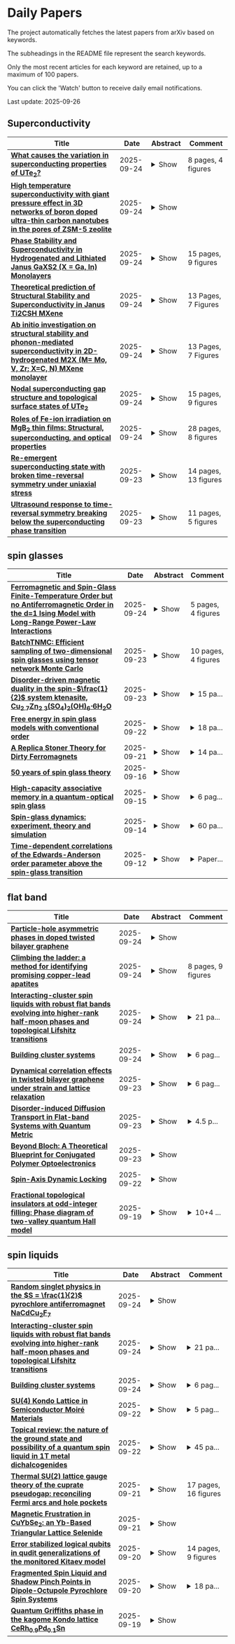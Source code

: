 # Daily Papers
The project automatically fetches the latest papers from arXiv based on keywords.

The subheadings in the README file represent the search keywords.

Only the most recent articles for each keyword are retained, up to a maximum of 100 papers.

You can click the 'Watch' button to receive daily email notifications.

Last update: 2025-09-26

## Superconductivity
| **Title** | **Date** | **Abstract** | **Comment** |
| --- | --- | --- | --- |
| **[What causes the variation in superconducting properties of UTe$_{2}$?](http://arxiv.org/abs/2509.20298v1)** | 2025-09-24 | <details><summary>Show</summary><p>Reaching a consensus on the superconducting order parameter of unconventional superconductors remains a central challenge in the field of magnetically-mediated superconductivity. Though UTe$_{2}$ is largely accepted as a rare example of an odd-parity superconductor, its precise order parameter remains highly debated, even at ambient conditions. A key underlying issue is the large sample-to-sample variation in superconducting properties at zero applied pressure and magnetic field. Here, we investigate the origin of the observed variation by means of single crystal x-ray diffraction (SC-XRD) and scanning transmission electron microscopy (STEM) measurements. Our results reveal highly ordered crystalline lattices, in agreement with the expected $Immm$ structure, and no signs of uranium vacancies. Tiny amounts of interstitial defects, however, are observed on the Te2 layers that host Te chains along the b axis. We argue that these defects give rise to slightly enhanced atomic displacement parameters observed in SC-XRD data and are enough to disrupt the unconventional superconducting state in UTe$_{2}$. Our findings highlight the need to focus future order parameter determination efforts on single crystals of UTe$_{2}$ with minimal amounts of structural disorder.</p></details> | 8 pages, 4 figures |
| **[High temperature superconductivity with giant pressure effect in 3D networks of boron doped ultra-thin carbon nanotubes in the pores of ZSM-5 zeolite](http://arxiv.org/abs/2509.19255v2)** | 2025-09-24 | <details><summary>Show</summary><p>We have fabricated three-dimensional (3D) networks of ultrathin carbon nanotubes (CNTs) within the ~5-Angstrom diameter pores of zeolite ZSM-5 crystals using the chemical vapour deposition (CVD) process. The 1D electronic characteristics of ultrathin CNTs are characterized by van Hove singularities in the density of states. Boron doping was strategically employed to tune the Fermi energy near a van Hove singularity, which is supported by extensive ab-initio calculations, while the 3D network structure ensures the formation of a phase-coherent bulk superconducting state under a 1D to 3D crossover. We report characteristic signatures of superconductivity using four complementary experimental methods: magnetization, specific heat, resistivity, and point-contact spectroscopy, all consistently support a critical temperature Tc at ambient conditions ranging from 220 to 250 K. In particular, point-contact spectroscopy revealed a multigap nature of superconductivity with a large ~30 meV leading gap, in rough agreement with the prediction of the Bardeen-Cooper-Schrieffer (BCS) theory of superconductivity. The differential conductance response displays a particle-hole symmetry and is tuneable between the tunnelling and Andreev limits via the transparency of the contact, as uniquely expected for a superconductor. Preliminary experiments also reveal a giant pressure effect which increases the Tc above the ambient temperature.</p></details> |  |
| **[Phase Stability and Superconductivity in Hydrogenated and Lithiated Janus GaXS2 (X = Ga, In) Monolayers](http://arxiv.org/abs/2509.19922v1)** | 2025-09-24 | <details><summary>Show</summary><p>Hydrogen and lithium functionalization of two-dimensional (2D) materials offers a promising route to enhance electronic properties and induce superconductivity. Here, we employ first-principles calculations to explore the phase stability and superconducting behavior of hydrogenated and lithiated Janus GaXS2 (X = Ga, In) monolayers. Among Ga2SH, Ga2SLi, GaInSH, and GaInSLi, only the 2H-GaInSLi structure is dynamically, thermally, and mechanically stable, as confirmed by phonon dispersion, ab initio molecular dynamics, and elastic constants. This monolayer adopts a hexagonal lattice, exhibits metallic behavior, and has a negative formation energy, suggesting experimental feasibility. Anisotropic Migdal-Eliashberg analysis reveals phonon-mediated superconductivity with a critical temperature Tc of 4.8 K. Notably, three distinct superconducting gaps emerge, linked to specific atomic orbitals and phonon modes. Electron doping of 0.2 e per cell increases Tc to nearly 6.2 K while maintaining the three-gap character. These results highlight the effectiveness of selective functionalization in engineering superconductivity and identify GaInSLi as a promising platform for next-generation multi-gap 2D superconducting devices.</p></details> | 15 pages, 9 figures |
| **[Theoretical prediction of Structural Stability and Superconductivity in Janus Ti2CSH MXene](http://arxiv.org/abs/2509.19907v1)** | 2025-09-24 | <details><summary>Show</summary><p>We present a comprehensive first-principles investigation of the structural stability, vibrational characteristics, and superconducting properties of the Janus Ti2CSH monolayer. Janus MXene (JMXene) materials, such as Ti2CSH, have attracted significant attention due to their intrinsic two-dimensional structure and the absence of out-of-plane symmetry, which give rise to novel physical phenomena. Phonon calculations confirm the dynamical stability of the monolayer, while electronic structure and electron-phonon coupling analyses reveal a strong phonon-mediated pairing mechanism. Anisotropic Migdal-Eliashberg theory predicts a single-gap superconducting state, with gap values between 4.29 and 4.71 meV at 10 K and a critical temperature Tc of 22.6 K. These findings establish Ti2CSH as a promising two-dimensional superconductor with potential applications in quantum and nanoscale technologies.</p></details> | 13 Pages, 7 Figures |
| **[Ab initio investigation on structural stability and phonon-mediated superconductivity in 2D-hydrogenated M2X (M= Mo, V, Zr; X=C, N) MXene monolayer](http://arxiv.org/abs/2509.19904v1)** | 2025-09-24 | <details><summary>Show</summary><p>We present a comprehensive first-principles study of hydrogenated M2X (M = Mo, V, Zr; X = C, N) MXene monolayers, focusing on their structural stability, electronic properties, and superconducting behavior. Structural optimizations combined with phonon spectra reveal that partial hydrogenation (1H and 2H) is dynamically stable across most compositions, while full hydrogenation (4H) generally induces lattice instabilities. A notable exception is Zr2CH4, which retains dynamical stability even under maximum hydrogen coverage. Electronic structure analysis shows that all hydrogenated MXenes remain metallic, with the Fermi level dominated by transition-metal d orbitals. In Zr2CH4, a Dirac-like band crossing at the Fermi level is observed, which is gapped by spin-orbit coupling (SOC), yielding a finite gap of 0.095 eV. Electron-phonon coupling (EPC) calculations demonstrate that Mo-based MXenes exhibit strong EPC, with coupling constants lambda = 0.95 (Mo2CH), 1.23 (Mo2NH), and 1.55 (Mo2NH2), corresponding to superconducting critical temperatures Tc about 15 to 22 K within the Allen-Dynes framework (mu* = 0.10). By contrast, V- and Zr-based MXenes display weak EPC and negligible Tc, with Zr2CH4 being a special case hosting Dirac-like states rather than superconductivity. Our findings highlight hydrogen functionalization as an effective strategy to stabilize MXene monolayers and to tune their low-energy physics, revealing Mo-based nitride MXenes as promising phonon-mediated superconductors, while Zr2CH4 emerges as a candidate for Dirac physics.</p></details> | 13 Pages, 7 Figures |
| **[Nodal superconducting gap structure and topological surface states of UTe$_2$](http://arxiv.org/abs/2503.11603v2)** | 2025-09-24 | <details><summary>Show</summary><p>The heavy-fermion compound UTe$_2$ is a candidate for hosting intrinsic spin-triplet superconductivity. At present, however, the type of triplet Cooper pairing realized in UTe$_2$ remains unknown, which calls for further experimental and theoretical investigations. In this paper, we develop a microscopic minimal model for the superconducting phases of UTe$_2$ based on recent findings in the description of its low-energy normal state electronic properties. We apply the resulting theoretical model to extract the nodal gap properties of the allowed superconducting ground states, and determine their associated topological surface states on the experimentally relevant (0-11) cleave plane. We find that the Fermi surface of UTe$_2$ enforces additional point nodes in excess to the point nodes imposed by symmetry, which may reconcile several experiments seemingly in conflict with B$_{2u}$ or B$_{3u}$ pairing symmetries. Furthermore, we map out the in-gap Majorana surface-bound modes existing on the (0-11) surface, and discuss their potential for additional insight into the pairing structure of UTe$_2$.</p></details> | 15 pages, 9 figures |
| **[Roles of Fe-ion irradiation on MgB$_2$ thin films: Structural, superconducting, and optical properties](http://arxiv.org/abs/2509.19697v1)** | 2025-09-24 | <details><summary>Show</summary><p>The effects of Fe-ion irradiation on the crystal structure and superconducting properties of MgB$_2$ thin films were investigated. Pristine samples were prepared using hybrid physical-chemical vapor deposition (HPCVD), and ion irradiation was performed at three different doses of 5 x 10$^{13}$, 1 x 10$^{14}$, and 2 x 10$^{14}$ ions/cm$^2$. The measured temperature-dependent resistivity showed that as the irradiation dose increased from pristine to most irradiated, the superconducting critical temperature, $T_c$, significantly decreased from 38.33 to 3.02 K. The crystal structures of the films were investigated by X-ray diffraction (XRD) and X-ray absorption spectroscopy (XAS) measurements. The results showed that the higher the dose, the greater the change in crystal structure, such as the lattice constant and bond length. This suggests that the destruction of the crystal structure at higher doses leads to the degradation of superconductivity in the irradiated MgB$_2$ thin films. Raman spectroscopy showed that the electron-phonon coupling constant decreased with increasing irradiation dose, which was directly related to the reduction of $T_c$ in the samples. The optical conductivity indicates that the charge-carrier density of the $\sigma$-band plays an important role in the superconductivity of ion-irradiated MgB$_2$.</p></details> | 28 pages, 8 figures |
| **[Re-emergent superconducting state with broken time-reversal symmetry under uniaxial stress](http://arxiv.org/abs/2509.19137v1)** | 2025-09-23 | <details><summary>Show</summary><p>We study conditions of the appearance of \$U(1) \times \mathbb{Z}_2\$ superconducting states that spontaneously break time-reversal symmetry (BTRS) on a square lattice as a function of applied stress. We focus on the spin-singlet s+id state. Calculations show that if critical temperatures coincide at zero stress they exhibit linear kink and no kink otherwise. We find that in general, the microscopic calculations show a complex phase diagram, for example, non-monotonic behavior of BTRS transition. Another beyond-Ginzburg-Landau theory result is that \$U(1)\$ critical temperature can decrease under compressional strain for small Poisson ratio materials. In the second part of the paper we consider effects of boundaries and finiteness of the sample on the strain-induced splitting of \$T_c^{U(1)}\$ and \$T_c^{\mathbb{Z}_2}\$ transitions. A finite sample has BTRS boundary states with persistent superconducting currents over a wide range of band filling. Overall, the BTRS dome occupies a larger band filling--temperature phase space region for a mesoscopic sample with [110] surface compared to an infinite system. Hence, the presence of boundaries helps to stabilize the BTRS phase.</p></details> | 14 pages, 13 figures |
| **[Ultrasound response to time-reversal symmetry breaking below the superconducting phase transition](http://arxiv.org/abs/2509.18922v1)** | 2025-09-23 | <details><summary>Show</summary><p>Ultrasound attenuation is a powerful probe of symmetry-breaking phenomena in superconductors. In this work, we develop a framework to model the ultrasound response of multi-component superconductors undergoing a time-reversal symmetry breaking transition below the superconducting phase transition. By coupling the elastic strain of the crystal lattice to the superconducting order parameters through group-theoretical analysis of tetragonal crystals, we classify how different symmetry channels contribute to the ultrasound signal. Using a two-component Ginzburg--Landau theory, we analyze the temperature dependence of sound velocity across both superconducting and time-reversal symmetry breaking transitions for several cases, including $(A_{1g}, A_{1g})$, $(A_{2g}, B_{1g})$, and $E_g$ representations. Our results demonstrate that ultrasound measurements are highly sensitive to the presence of bilinear Josephson couplings and can distinguish between different realizations of the superconducting state. We further show how external strain can significantly alter the ultrasound response in systems breaking time reversal symmetry.</p></details> | 11 pages, 5 figures |

## spin glasses
| **Title** | **Date** | **Abstract** | **Comment** |
| --- | --- | --- | --- |
| **[Ferromagnetic and Spin-Glass Finite-Temperature Order but no Antiferromagnetic Order in the d=1 Ising Model with Long-Range Power-Law Interactions](http://arxiv.org/abs/2508.11168v2)** | 2025-09-24 | <details><summary>Show</summary><p>The d=1 Ising ferromagnet and spin glass with long-range power-law interactions J r^-a is studied for all interaction range exponents a by a renormalization-group transformation that simultaneously projects local ferromagnetism and antiferromagnetism. In the ferromagnetic case, J>0, a finite-temperature ferromagnetic phase occurs for interaction range 0.74<a<2. The second-order phase transition temperature monotonically decreases between these two limits. At a=2, the phase transition becomes first order, as predicted by rigorous results. For a>2, the phase transition temperature discontinuously drops to zero and for a>2 there is no ordered phase above zero temperature, also as predicted by rigorous results. At the other end, on approaching a=0.74 from above, namely increasing the range of the interaction, the phase transition temperature diverges to infinity, meaning that, at all non-infinite temperatures, the system is ferromagnetically ordered. Thus, the equivalent-neighbor interactions regime is entered before (a > 0) the neighbors become equivalent, namely before the interactions become equal for all separations. The critical exponents alpha,beta, gamma,delta,eta,nu are calculated, from a large recursion matrix, varying as function of a. For antiferromagnetic J<0, all triplets of spins at all ranges have competing interactions and this highly frustrated system does not have an ordered phase. In the spin-glass system, where all couplings for all separations are randomly ferromagnetic or antiferromagnetic (with probability p), a finite-temperatures spin-glass phase is obtained in the absence of antiferromagnetic phase. In the spin-glass phase, the signature chaotic behavior under scale change occurs in a richer version than previously: In the long-range interaction of this system, the interactions at every separation become chaotic, yielding a piecewise chaotic interaction function.</p></details> | 5 pages, 4 figures |
| **[BatchTNMC: Efficient sampling of two-dimensional spin glasses using tensor network Monte Carlo](http://arxiv.org/abs/2509.19006v1)** | 2025-09-23 | <details><summary>Show</summary><p>Efficient sampling of two-dimensional statistical physics systems remains a central challenge in computational statistical physics. Traditional Markov chain Monte Carlo (MCMC) methods, including cluster algorithms, provide only partial solutions, as their efficiency collapses for large systems in the presence of frustration and quenched disorder. The recently proposed Tensor Network Monte Carlo (TNMC) method offers a promising alternative, yet its original implementation suffers from inefficiencies due to the lack of scalable parallel sampling. In this work, we introduce BatchTNMC, a GPU-optimized and parallelized implementation of TNMC tailored for large-scale simulations of two-dimensional spin glasses. By leveraging batch processing and parallel sampling across multiple disorder realizations, our implementation achieves speedups of up to five orders of magnitude compared with the original serial scheme. Benchmarking on two-dimensional spin glasses demonstrates dramatic gains in efficiency: for instance, on a single GPU, BatchTNMC concurrently produces 1000 uncorrelated and unbiased samples across 1000 disorder realizations on $1024\times 1024$ lattices in just 3.3 hours, with an acceptance probability of 37%. These results establish BatchTNMC as a scalable and powerful computational framework for the study of two-dimensional disordered spin glass systems.</p></details> | 10 pages, 4 figures |
| **[Disorder-driven magnetic duality in the spin-$\frac{1}{2}$ system ktenasite, Cu$_\text{2.7}$Zn$_\text{2.3}$(SO$_\text{4}$)$_\text{2}$(OH)$_\text{6}\cdot$6H$_\text{2}$O](http://arxiv.org/abs/2509.18939v1)** | 2025-09-23 | <details><summary>Show</summary><p>Disorder in frustrated quantum systems can critically influence their magnetic ground states and drive exotic correlated behavior. In the $S = \frac{1}{2}$ system ktenasite, Cu$_\text{2.7}$Zn$_\text{2.3}$(SO$_\text{4}$)$_\text{2}$(OH)$_\text{6}\cdot$6H$_\text{2}$O, we show that structural disorder drives an unexpected dimensional crossover and stabilizes a rare coexistence of distinct magnetic states. Neutron diffraction reveals significant Cu/Zn mixing at the Cu2 site, which tunes the Cu$^{2+}$ sublattice from a two-dimensional scalene-distorted triangular lattice into a one-dimensional spin-chain network. Magnetic susceptibility, neutron diffraction, ac susceptibility, and specific heat measurements collectively indicate magnetic duality: a coexistence of incommensurate long-range magnetic order below $T_\text{N} = 4\,$K and a cluster spin-glass state with $T_\text{f} = 3.28\,$K at $\nu = 10\,$Hz. Our findings highlight ktenasite as a rare platform where structural disorder tunes the effective dimensionality and stabilizes coexisting ordered and glassy magnetic phases, offering a unique opportunity to explore the interplay of frustration, disorder, and dimensional crossover in quantum magnets.</p></details> | <details><summary>15 pa...</summary><p>15 pages, 13 figures. CIFs available as ancillary files</p></details> |
| **[Free energy in spin glass models with conventional order](http://arxiv.org/abs/2401.10223v2)** | 2025-09-22 | <details><summary>Show</summary><p>Recently, [DOI:10.1007/s10955-023-03135-1] considered spin glass models with additional conventional order parameters characterizing single-replica properties. These parameters are distinct from the standard order parameter, the overlap, used to measure correlations between replicas. A ``min-max'' formula for the free energy was prescribed in [DOI:10.1007/s10955-023-03135-1]. We rigorously verify this prescription in the setting of vector spin glass models featuring additional deterministic spin interactions. Notably, our results can be viewed as a generalization of the Parisi formula for vector spin glass models in [DOI:10.1214/17-AOP1194], where the order parameter for self-overlap is already present.</p></details> | <details><summary>18 pa...</summary><p>18 pages; journal version</p></details> |
| **[A Replica Stoner Theory for Dirty Ferromagnets](http://arxiv.org/abs/2508.20724v3)** | 2025-09-21 | <details><summary>Show</summary><p>This paper investigates the effect of disorder on a ferromagnetic metal with repulsive interactions. We assume that, in the clean limit, the ferromagnetic state can be described by Stoner mean-field theory and study how disorder affects the the system by using a combined replica + Stoner mean-field approach. At zero temperature, we find that a replica-symmetric ferromagnetic mean-field solution exists in the presence of disorder with a modified Stoner criteria where the ferromagnetism is enhanced by disorder. At finite temperature, a Landau theory is employed to construct the phase diagram, revealing that beyond a critical disorder strength, a spin-glass phase may exist between the high-temperature paramagnetic phase and the low-temperature ferromagnetic phase. For weak (repulsive) interaction where the system is non-ferromagnetic in the clean limit, the possibility of a disordered-induced ferromagnetic ground state is observed both at zero temperature and finite temperature. The potential applicability of this framework to realistic materials is briefly discussed.</p></details> | <details><summary>14 pa...</summary><p>14 pages, 3 figures, submitted to Physical Review B</p></details> |
| **[50 years of spin glass theory](http://arxiv.org/abs/2505.24432v3)** | 2025-09-16 | <details><summary>Show</summary><p>In 1975, two papers were published that together sparked major new directions, conceptual, mathematical and practically applicable, in several previously disparate fields of science. In this short review, we expose key aspects of their thinking, implementations and implications, along with a selection of further crucial and consequential developments. These papers were `Theory of spin glasses' by S.F.Edwards and P.W.Anderson (EA)[1] and `Solvable Model of a Spin-Glass', by D.Sherrington and S.Kirkpatrick (SK)[2], both concerned with trying to understand recent experiments that suggested a new phase of matter.</p></details> |  |
| **[High-capacity associative memory in a quantum-optical spin glass](http://arxiv.org/abs/2509.12202v1)** | 2025-09-15 | <details><summary>Show</summary><p>The Hopfield model describes a neural network that stores memories using all-to-all-coupled spins. Memory patterns are recalled under equilibrium dynamics. Storing too many patterns breaks the associative recall process because frustration causes an exponential number of spurious patterns to arise as the network becomes a spin glass. Despite this, memory recall in a spin glass can be restored, and even enhanced, under quantum-optical nonequilibrium dynamics because spurious patterns can now serve as reliable memories. We experimentally observe associative memory with high storage capacity in a driven-dissipative spin glass made of atoms and photons. The capacity surpasses the Hopfield limit by up to seven-fold in a sixteen-spin network. Atomic motion boosts capacity by dynamically modifying connectivity akin to short-term synaptic plasticity in neural networks, realizing a precursor to learning in a quantum-optical system.</p></details> | <details><summary>6 pag...</summary><p>6 pages plus references, 4 figures; supplemental materials, 17 pages, 10 figures</p></details> |
| **[Spin-glass dynamics: experiment, theory and simulation](http://arxiv.org/abs/2412.08381v2)** | 2025-09-14 | <details><summary>Show</summary><p>The study of spin-glass dynamics, long considered the paradigmatic complex system, has reached important milestones. The availability of single crystals has allowed the experimental measurement of spin-glass coherence lengths of almost macroscopic dimensions, while the advent of special-purpose computers enables dynamical simulations that approach experimental scales. This review provides an account of the quantitative convergence of these two avenues of research, with precise experimental measurements of the expected scaling laws and numerical reproduction of classic experimental results, such as memory and rejuvenation. The article opens with a brief review of the defining spin-glass properties, randomness and frustration, and their experimental consequences. These apparently simple characteristics are shown to generate rich and complex physics. Models are introduced that enable quantitative dynamical descriptions. After a summary of the main numerical results in equilibrium, paying particular attention to temperature chaos, this review examines off-equilibrium dynamics in the absence of a magnetic field and shows how it can be related to equilibrium structures through the fluctuation-dissipation relations. The nonlinear response at a given temperature is then developed, including experiments and scaling in the vicinity of the transition temperature $T_\mathrm{g}$. The consequences of temperature change $\unicode{x2013}$including temperature chaos, rejuvenation, and memory$\unicode{x2013}$ are reviewed. The interpretation of these phenomena requires identifying several length scales relevant to dynamics, which, in turn, generate new insights. Finally, issues for future investigations are introduced, including what is to be nailed down theoretically, why the Ising Edwards-Anderson model is so successful at modeling spin-glass dynamics, and experiments yet to be undertaken.</p></details> | <details><summary>60 pa...</summary><p>60 pages, 56 figures. Version accepted for publication in Reviews of Modern Physics</p></details> |
| **[Time-dependent correlations of the Edwards-Anderson order parameter above the spin-glass transition](http://arxiv.org/abs/2509.08955v2)** | 2025-09-12 | <details><summary>Show</summary><p>In 1975 Edwards and Anderson introduced a new paradigm that interacting quenched systems, such as a spin-glass, have a phase transition in which long time memory of spatial patterns is realized without spatial correlations. We show here that the information about the time-dependent correlations above the spin-glass transition are embedded in the four spin correlations of the intensity of speckle pattern. This encodes the spin-orientation memory and can be measured by the technique of resonant magnetic x-ray photon correlation spectroscopy (RM- XPCS). We have implemented this method to observe and accurately characterize the critical slowing down of the spin orientation fluctuations in the classic metallic spin glass alloy $Cu_{1-x}{Mn}_x$ over time scales of ${2}$ sec. to $2 \times 10^{\mathbf{4}}$ secs. Remarkably the divergence of the correlation time as a function of temperature is consistent with the Vogel-Vulcher law, universally used to characterize the viscous relaxation time in structural glasses. Our method also opens the way for studying phase transitions in systems such as spin ices, quantum spin liquids, the structural glass transition, as well as possibly provide new perspectives on the multifarious problems in which spin-glass concepts have found applications.</p></details> | <details><summary>Paper...</summary><p>Paper with supplementary sections</p></details> |

## flat band
| **Title** | **Date** | **Abstract** | **Comment** |
| --- | --- | --- | --- |
| **[Particle-hole asymmetric phases in doped twisted bilayer graphene](http://arxiv.org/abs/2403.03123v2)** | 2025-09-24 | <details><summary>Show</summary><p>Despite much theoretical work, developing a comprehensive ab initio model for twisted bilayer graphene (TBG) has proven challenging due to the inherent trade-off between accurately describing the band structure and incorporating the interactions within the Hamiltonian, particularly given the topological obstruction -- so-called fragile topology -- to the description of the model in terms of localized symmetric Wannier functions within the flat band manifold. Here, we circumvent this obstruction by using an extended 8-orbital model, for which localized Wannier orbitals have been formulated by Carr et al. [1]. We constructed an extended multi-orbital Hubbard model, and performed Hartree-Fock (HF) calculations to explore its phase diagram across commensurate fillings from -3 to 3. We found several nearly-degenerate insulating states at charge neutrality, all of which exhibit orbital orders. Crucially, TBG near magic angle is known to be particle-hole asymmetric, which is naturally captured by the single-particle band structure of our model and is reflected in the distinction between the symmetry broken states obtained at electron and hole dopings away from the charge neutral point. At filling -1 and +2, quantum anomalous hall states are obtained, while for the rest of the integer fillings away from charge neutrality, we found the system to realize metallic states with various orbital, valley and spin orderings. We also observed that most of the Hartree--Fock ground states exhibit a generalized valley Hund's-like rule, resulting in valley polarization. Importantly, we show that the incorporation of the intra-valley and inter-valley exchange interactions is crucial to properly stabilize the ordered symmetry-broken states. In agreement with experiments, we find significant particle-hole asymmetry, which underscores the importance of using particle-hole asymmetric models.</p></details> |  |
| **[Climbing the ladder: a method for identifying promising copper-lead apatites](http://arxiv.org/abs/2509.20260v1)** | 2025-09-24 | <details><summary>Show</summary><p>We develop a DFT screening procedure for copper-substituted lead apatites of the composition Pb$_9$Cu(XO$_4$)$_6$Y that enforces three design rules: thermodynamic stability, Cu site preference, and symmetry robustness of the near-Fermi electronic structure. A convex-hull analysis over P/V/As as X, O/F/Cl/Br as Y, identifies vanadates as the only members on or beneath the hull. Across the family, Cu substitution at Pb$^{\text{I}}$ ($4f$) preserves flat bands at E$_F$, whereas Pb$^{\text{I}}$ ($6h$) either gaps or severely distorts them. Small symmetry-lowering relaxations ($P3 \rightarrow P1$) are also capable of opening the band gap, motivating symmetry robustness as a filter. Applying these criteria singles out Pb$_9$Cu(VO$_4$)$_6$Br$_2$ (and, possibly, Cl$_2$) as leading candidates. This work motivates experimental study of the selected compounds, as well as a dedicated study of strong correlations.</p></details> | 8 pages, 9 figures |
| **[Interacting-cluster spin liquids with robust flat bands evolving into higher-rank half-moon phases and topological Lifshitz transitions](http://arxiv.org/abs/2509.18845v2)** | 2025-09-24 | <details><summary>Show</summary><p>Classical spin liquids are disordered magnetic phases, governed by local constraints that often give rise to flat-band ground states. When constraints take the form of a zero-divergence field within a cluster of spins, the spin liquid is often described by an emergent Coulomb gauge theory. Here we introduce an interaction $\eta$ between these clusters of spins which compete with the zero-divergence field. Using a framework embracing both the connectivity matrices of graph theory and the topology of band structures, we develop a generic theory of interacting-cluster Hamiltonians. We show how flat bands remain at zero energy up to finite interaction $\eta$, until a dispersive band becomes negative, stabilizing a spiral spin liquid with a hypersurface of ground-state manifold in reciprocal space. This hypersurface serves as a mold for the apparition of the half-moon patterns in the equal-time structure factor. Our generic approach enables to extend the notion of half moons to the perturbation of higher-rank Coulomb fields and pinch-line spin liquids. In particular, multi-fold half moons appear when unconventional gauge charges, such as potential fractons, are stabilized in the ground state. Finally, half-moon phases can be tuned across the equivalent of a Lifshitz transition, when the hypersurface manifold changes topology.</p></details> | <details><summary>21 pa...</summary><p>21 pages, 8 figures, 1 table</p></details> |
| **[Building cluster systems](http://arxiv.org/abs/2509.19868v1)** | 2025-09-24 | <details><summary>Show</summary><p>Classical spin liquids are frustrated magnetic phases characterized by local constraints, flat bands in reciprocal space, and emergent gauge structures with distinctive signatures such as pinch points. These arise generally in \emph{cluster systems}, where spin interactions can be expressed as constraints on clusters of spins. In this work we present the different generic rules allowing to build such cluster systems together with a few tools allowing to quickly characterize it. We show that based on these rules, it is possible to conceive a tunable recipe for generating such models by decorating a parent lattice on its bonds and/or vertices with symmetry-compatible clusters. This approach highlights a key design trade-off: using fewer cluster types increases the number of flat bands and enhances spin-liquid behavior, but produces denser connectivity that is harder to realize experimentally. The framework is highly tunable, extends naturally to two and three dimensions, and provides a versatile toolbox for engineering new classical spin-liquid candidates with targeted features such as higher-rank pinch points or pinch lines.</p></details> | <details><summary>6 pag...</summary><p>6 pages, 5 figures, 4 tables</p></details> |
| **[Dynamical correlation effects in twisted bilayer graphene under strain and lattice relaxation](http://arxiv.org/abs/2509.19436v1)** | 2025-09-23 | <details><summary>Show</summary><p>We study the impact of lattice effects due to heterostrain and relaxation on the correlated electron physics of magic-angle twisted bilayer graphene, by applying dynamical mean-field theory to the topological heavy fermion model. Heterostrain is responsible for splitting the 8-fold degenerate flat bands into two 4-fold degenerate subsets, while relaxation breaks the particle-hole symmetry of the unperturbed THF model. The interplay of dynamical correlation effects and lattice symmetry breaking enables us to satisfactorily reproduce a wide set of experimentally observed features: splitting the flat band degeneracy has observable consequences in the form of a filling-independent maximum in the spectral density away from zero bias, which faithfully reproduces scanning tunneling microscopy and quantum twisting microscopy results alike. We also observe an overall reduction in the size and degeneracy of local moments upon lowering the temperature, in agreement with entropy measurements. The absence of particle-hole symmetry has as a consequence the stronger suppression of local moments on the hole-doped side relatively to the electron-doped side, and ultimately causes the differences in existence and stability of the correlated phases for negative and positive doping. Our results show that even fine-level structures in the experimental data can now be faithfully reproduced and understood.</p></details> | <details><summary>6 pag...</summary><p>6 pages, 4 figures plus supplementary material</p></details> |
| **[Disorder-induced Diffusion Transport in Flat-band Systems with Quantum Metric](http://arxiv.org/abs/2503.09709v2)** | 2025-09-23 | <details><summary>Show</summary><p>Our previous understanding of transport in disordered system depends on the assumption that there is a well-defined Fermi velocity. The Fermi velocity determines important length scales in the system such as the diffusion length and localization length. However, nearly flat band materials with vanishing Fermi velocity, it is uncertain how to understand the disorder effects and what quantities determine the characteristic length scales in the system. In the clean limit, it is expected that the bulk transport is absent. In this work, we demonstrate, with a 1D Lieb lattice, that disorder can induce diffusion transport in a flat-band system with finite quantum metric. As disorder increases, the bulk transmission channels are activated, and the conductance reaches a maximum before decays inversely with disorder strength. Importantly, via the calculation of the wave-packet dynamics numerically, we show that the quantum metric determines the diffusion length of the system. Analytically, we show that the interplay between the disorder and quantum geometry gives rise to an effective Fermi velocity, as captured by the self-consistent Born approximation. The diffusion coefficient is identified from the Bethe-Salpeter equation under the ladder approximation. Our results reveal a disorder-driven delocalization mechanism in flat-band systems with finite quantum metric which cannot be understood by well-established theories of quantum diffusion. Our theory is important for understanding the disorder effects and transport properties of flat band materials such as twisted bilayer graphene which are current under intense investigation.</p></details> | <details><summary>4.5 p...</summary><p>4.5 pages, and comments are welcome</p></details> |
| **[Beyond Bloch: A Theoretical Blueprint for Conjugated Polymer Optoelectronics](http://arxiv.org/abs/2509.18663v1)** | 2025-09-23 | <details><summary>Show</summary><p>Conjugated polymers are experiencing a surge of renewed interest due to their promising applications in various organic electronic devices. These include organic light-emitting diodes (OLEDs), field-effect transistors (FETs), and organic photovoltaic (OPV) devices, among many others. Their appeal stems from distinct advantages they hold over traditional inorganic semiconductors. Unlike inorganic semiconductors, where electrons are often considered to be in delocalized, free, or quasi-free states (as described by Bloch's theory), electrons in conjugated polymers behave differently. They are strongly coupled within highly localized $\sigma$ or $\pi$-orbitals and interact significantly with the ionic cores. This means they are far from the idealized delocalized states presumed by Bloch's theory approaches. Consequently, after nearly a century of applying Bloch's theory to the electronic transport properties of inorganic materials, there is a clear need for a new theoretical framework to explain efficient charge transport in these organic solids. Our presented model addresses this need by incorporating crucial electron-electron interactions. Specifically, it accounts for both intra-site interactions and interactions between the $\pi$-states located at alternating sites along the polymer chain. This framework provides a many-body charge conduction mechanism and explains the semiconducting properties of the undoped material. A significant outcome of our model is the prediction of two novel flat bands of excited bonding states. Intriguingly, these states obey Bose--Einstein statistics and facilitate charge transport. Furthermore, our model accurately reproduces experimental data, providing an excellent fit for measured UV-Vis absorption and electroluminescent spectra.</p></details> |  |
| **[Spin-Axis Dynamic Locking](http://arxiv.org/abs/2509.18476v1)** | 2025-09-22 | <details><summary>Show</summary><p>The all-electric realization of high spin polarization and efficient charge-to-spin remains a fundamental challenge in spintronics. We report a spin-axis dynamic locking (SADL) effect in altermagnets that enables fully spin-polarized axial currents: an inplane electric field along one axis drives a pure spin-up current, whereas along the orthogonal axis, it generates a pure spin-down current. Notably, a diagonal field produces a pure transverse spin current with 100% charge-to-spin conversion efficiency. This originates from extremely anisotropic sublattice hopping in a 2D altermagnetic lattice, forming a "tent state" with flat bands and orthogonal Fermi contours. Our firstprinciples calculations demonstrate SADL in a broad class of altermagnetic semiconductors (e.g., 2D Cr2WSe4 monolayer and synthesized 3D (BaF)2Mn2Se2O crystal). These materials provide ideal platforms for gate-tunable, all-electrical spintronics, enabling reconfigurable devices whose spin state is controlled solely by the orientation of an applied electric field.</p></details> |  |
| **[Fractional topological insulators at odd-integer filling: Phase diagram of two-valley quantum Hall model](http://arxiv.org/abs/2509.16335v1)** | 2025-09-19 | <details><summary>Show</summary><p>The fractional quantum Hall effect has recently been shown to exist in heterostructures of van der Waals materials without an externally applied magnetic field, e.g. in twisted bilayers of MoTe$_2$. These fractional Chern insulators break time-reversal symmetry spontaneously through polarization of the electron spins in a quantum spin Hall insulator band structure with flat bands. This prompts the question, which states could be realized if the spins remain unpolarized or polarize partially. Specifically, the possibility of time-reversal symmetric topological order arises. Here, we study this problem for odd integer filling of the bands, specifically focusing on vanishing and half valley polarization. Short of reliable microscopic models for small twist angles around $2.1^\circ$, we study the idealized situation of two Landau levels with opposite chirality, the two-valley quantum Hall model. Using exact diagonalization, we identify different phases arising in this model by tuning the interaction. In the physically relevant regime, the system initially exhibits phase-separated or valley-polarized states, which eventually transition into paired states by reducing onsite Coulomb repulsion.</p></details> | <details><summary>10+4 ...</summary><p>10+4 pages, 8+7 figures</p></details> |

## spin liquids
| **Title** | **Date** | **Abstract** | **Comment** |
| --- | --- | --- | --- |
| **[Random singlet physics in the $S = \frac{1}{2}$ pyrochlore antiferromagnet NaCdCu$_2$F$_7$](http://arxiv.org/abs/2509.20199v1)** | 2025-09-24 | <details><summary>Show</summary><p>We report a random singlet ground state in the $S = \frac{1}{2}$ Heisenberg pyrochlore antiferromagnet NaCdCu$_2$F$_7$. Cationic Na$^+$/Cd$^{2+}$ disorder generates a broad distribution of Cu$^{2+}$-F$^{-}$-Cu$^{2+}$ exchange couplings. Despite strong antiferromagnetic interactions, no magnetic order or freezing occurs, with $\mu$SR measurements confirming dynamics down to 58 mK. $T$-linear specific heat, a Curie-like susceptibility tail, and universal power-law scaling with data collapse in $\chi(T)$, $M(H)$, $C_{\rm mag}/T$, $^{23}$Na $(1/T_1T)$ and $\lambda_{\rm LF}$ demonstrate a disorder-driven network of singlets and orphan spins, distinct from a clean quantum spin liquid.</p></details> |  |
| **[Interacting-cluster spin liquids with robust flat bands evolving into higher-rank half-moon phases and topological Lifshitz transitions](http://arxiv.org/abs/2509.18845v2)** | 2025-09-24 | <details><summary>Show</summary><p>Classical spin liquids are disordered magnetic phases, governed by local constraints that often give rise to flat-band ground states. When constraints take the form of a zero-divergence field within a cluster of spins, the spin liquid is often described by an emergent Coulomb gauge theory. Here we introduce an interaction $\eta$ between these clusters of spins which compete with the zero-divergence field. Using a framework embracing both the connectivity matrices of graph theory and the topology of band structures, we develop a generic theory of interacting-cluster Hamiltonians. We show how flat bands remain at zero energy up to finite interaction $\eta$, until a dispersive band becomes negative, stabilizing a spiral spin liquid with a hypersurface of ground-state manifold in reciprocal space. This hypersurface serves as a mold for the apparition of the half-moon patterns in the equal-time structure factor. Our generic approach enables to extend the notion of half moons to the perturbation of higher-rank Coulomb fields and pinch-line spin liquids. In particular, multi-fold half moons appear when unconventional gauge charges, such as potential fractons, are stabilized in the ground state. Finally, half-moon phases can be tuned across the equivalent of a Lifshitz transition, when the hypersurface manifold changes topology.</p></details> | <details><summary>21 pa...</summary><p>21 pages, 8 figures, 1 table</p></details> |
| **[Building cluster systems](http://arxiv.org/abs/2509.19868v1)** | 2025-09-24 | <details><summary>Show</summary><p>Classical spin liquids are frustrated magnetic phases characterized by local constraints, flat bands in reciprocal space, and emergent gauge structures with distinctive signatures such as pinch points. These arise generally in \emph{cluster systems}, where spin interactions can be expressed as constraints on clusters of spins. In this work we present the different generic rules allowing to build such cluster systems together with a few tools allowing to quickly characterize it. We show that based on these rules, it is possible to conceive a tunable recipe for generating such models by decorating a parent lattice on its bonds and/or vertices with symmetry-compatible clusters. This approach highlights a key design trade-off: using fewer cluster types increases the number of flat bands and enhances spin-liquid behavior, but produces denser connectivity that is harder to realize experimentally. The framework is highly tunable, extends naturally to two and three dimensions, and provides a versatile toolbox for engineering new classical spin-liquid candidates with targeted features such as higher-rank pinch points or pinch lines.</p></details> | <details><summary>6 pag...</summary><p>6 pages, 5 figures, 4 tables</p></details> |
| **[SU(4) Kondo Lattice in Semiconductor Moiré Materials](http://arxiv.org/abs/2509.18247v1)** | 2025-09-22 | <details><summary>Show</summary><p>Motivated by recent advances in transition metal dichalcogenide (TMD) moir\'e materials, we propose TMD moir\'e multilayers as a platform for realizing an approximately SU(4)-symmetric triangular Kondo lattice, generalizing the concept of the double quantum dot model. Our model extends the conventional Kondo lattice by incorporating a three-site exchange of SU(4) local moments, which drives spontaneous time-reversal and lattice symmetry breaking. Using a parton mean-field approach, we map out the phase diagram as a function of three-site exchange and hole doping. In the Kondo-unscreened regime, we identify Mott insulating phases, including bond-ordered states and a chiral spin liquid. With increasing doping, Kondo hybridization gives rise to a heavy Fermi liquid that exhibits distinct patterns of lattice symmetry breaking, with or without topological responses. We conclude with directions for future study.</p></details> | <details><summary>5 pag...</summary><p>5 pages, 4 figures. Supplementary material: 4 pages, 1 figure</p></details> |
| **[Topical review: the nature of the ground state and possibility of a quantum spin liquid in 1T metal dichalcogenides](http://arxiv.org/abs/2509.17419v1)** | 2025-09-22 | <details><summary>Show</summary><p>The compounds 1T-TaX2 (X = S, Se) and 1T-NbSe2 have been considered as potential hosts of a quantum spin liquid phase. This is based on the widely held view that the Mott-Hubbard mechanism drives the insulating behaviour of its charge density wave ground state, resulting in localized spins, interacting antiferromagnetically, on a geometrically frustrated lattice. However this assumes layer-wise independent behaviour. A growing body of evidence shows not only that inter-layer interactions are very significant in 1T-TaS2, but also that they mediate some of its most interesting functional properties. Here we offer a perspective from the point of view of scanning tunnelling microscopy that helps to visualize the microscopic degrees of freedom of inter-layer interactions in bulk 1T-TaS2, and the associated impact on the local density-of-states, including the occurrence of multiple distinct insulating phases. We consider to what extent the bulk of 1T-TaS2, and its surface terminations can be considered as Mott insulating and whether, or where, quantum spin liquid behaviour might persist. To better understand the bulk behaviour we also draw insights from measurements on isolated monolayers of 1T-TaX2 and 1T-NbSe2, where the confounding complications of inter-layer interactions are absent. We highlight some outstanding questions raised by a comprehensive evaluation of the experimental results, and finally suggest future experiments that could address them.</p></details> | <details><summary>45 pa...</summary><p>45 pages, 24 figures. Accepted for publication in Journal of Physics: Condensed Matter</p></details> |
| **[Thermal SU(2) lattice gauge theory of the cuprate pseudogap: reconciling Fermi arcs and hole pockets](http://arxiv.org/abs/2507.05336v4)** | 2025-09-21 | <details><summary>Show</summary><p>The cuprate pseudogap phase displays Fermi arc spectral weight in photoemission, while recent magnetotransport observations yield evidence for the existence of hole pockets of fractional area $p/8$, where $p$ is the doping density. We reconcile these observations by a Monte Carlo study of a SU(2) lattice gauge theory of the background spin liquid of a fractionalized Fermi liquid of hole pockets. At the higher temperatures of the pseudogap, the inevitable finite-doping sign problem can be evaded by including only thermal fluctuations of the SU(2) gauge field and a charge $e$ Higgs boson, while the fermionic critical Dirac spinons and electrons are treated exactly. Our study also describes the onset of $d$-wave superconductivity by expulsion of vortices with flux $h/(2e)$, each with charge-order halos. We predict that quantum oscillations of hole pockets of area $p/8$ should be observable in clean under-hole-doped cuprates in regimes with a positive Hall co-efficient and without charge order, in contrast to existing quantum oscillation observations of electron pockets induced by charge density wave order.</p></details> | 17 pages, 16 figures |
| **[Magnetic Frustration in CuYbSe$_2$: an Yb-Based Triangular Lattice Selenide](http://arxiv.org/abs/2509.17023v1)** | 2025-09-21 | <details><summary>Show</summary><p>The Yb based triangular lattice delafossites $A$Yb$X_2$ ($A$ = alkali metal, $X$ = O, S, Se) have recently been studied as quantum spin liquid candidates. We report the synthesis of powders and single crystals of CuYbSe$_2$ with a perfect triangular lattice of Yb$^{3+}$ moments. Magnetic susceptibility and heat capacity measurements reveal no evidence of long-range magnetic ordering down to $1.8$~K in spite of a significant antiferromagnetic exchange between Yb$^{3+}$ moments, suggesting a frustrated magnetic system. Electrical resistivity measurements indicate insulating behavior, consistent with the localized nature of magnetic moments. Heat capacity reveals that CuYbSe$_2$ can be treated as an effective spin $S = 1/2$ triangular lattice antiferromagnet below $\sim 50$~K. Magnetic susceptibility measurements on single crystals reveals weak magnetic anisotropy. These properties position CuYbSe$_2$ as a promising candidate for a quantum spin liquid state and as a new platform for exploring exotic magnetic ground states in triangular lattice systems.</p></details> |  |
| **[Error stabilized logical qubits in qudit generalizations of the monitored Kitaev model](http://arxiv.org/abs/2509.16758v1)** | 2025-09-20 | <details><summary>Show</summary><p>Monitored dynamics in quantum circuits provide tunable platforms for the realization of novel non-equilibrium phases. Motivated by recent advances in monitored Kitaev circuits, we investigate the monitored dynamics of the qudit ($d=4$) generalizations of the Kitaev model on the honeycomb and square lattices. In the absence of additional perturbations, the measurement-only dynamics of these models map onto multi-flavor loop models and display either critical or area-law entanglement scaling. Magnetic field terms couple different flavors and when measured with sufficiently large probability, they enhance the stability of the area-law phase that hosts the logical qubits. In a circuit picture, these terms correspond to single-qubit measurements and can be interpreted as errors. We also examine the impact of two-qubit measurements that commute with the plaquette operator, which induce effective non-quadratic interactions between Majorana fermions. These interactions can drive a transition to a volume-law-entangled phase and, for sufficiently strong coupling, stabilize a distinct area-law phase with an additional logical qubit for the square lattice model. Our results reveal a rich interplay between quantum spin liquids and monitored circuit dynamics, highlighting new mechanisms for engineering and controlling entanglement phases in multi-flavor Majorana systems.</p></details> | 14 pages, 9 figures |
| **[Fragmented Spin Liquid and Shadow Pinch Points in Dipole-Octupole Pyrochlore Spin Systems](http://arxiv.org/abs/2509.09205v2)** | 2025-09-20 | <details><summary>Show</summary><p>We study the classical dipole-octupole pyrochlore spin systems in an external magnetic field along the $[111]$ direction. We identify an intermediate fragmented spin liquid phase that precedes full spin saturation, characterized by the coexistence of three phenomena: U(1) spin liquid on the Kagome planes, spontaneous $\mathbb{Z}_2$ symmetry breaking, and partial spin polarization from explicit symmetry breaking. We show that even without dipolar interactions, the dipolar components can form a spin liquid driven by the octupolar spin liquid. The physics manifests itself experimentally as shadow pinch points: low-intensity pinch points underlying the strong Bragg peaks. We discuss how these discoveries are directly relevant to various experiments on dipole-octupole pyrochlore materials, including neutron scattering, magnetization, and magnetostriction.</p></details> | <details><summary>18 pa...</summary><p>18 pages, 16 figures including the supplemental materials</p></details> |
| **[Quantum Griffiths phase in the kagome Kondo lattice CeRh$_{0.9}$Pd$_{0.1}$Sn](http://arxiv.org/abs/2507.18422v2)** | 2025-09-19 | <details><summary>Show</summary><p>CeRhSn is a valence fluctuating heavy-fermion metal with a twisted Ce-kagome lattice, displaying zero-field quantum criticality, previously associated with geometrical frustration. The partial substitution of Rh by Pd in CeRh$_{1-x}$Pd$_x$Sn enlarges the unit-cell volume, suppresses valence fluctuations, decreases the Kondo temperature and stabilizes a possible long-range antiferromagnetic (AFM) ordered ground state with $T_N=0.8$ K at $x=0.5$. Previous thermodynamic and spectroscopic measurements for $x=0.1$ suggested a quantum critical spin liquid. We report low-temperature dilatometry and magnetization measurements on CeRh$_{0.9}$Pd$_{0.1}$Sn and compare with published low-$T$ specific heat data. The absence of a Gr\"uneisen parameter divergence excludes a conventional quantum criticality scenario. Instead, the weak power-law divergences signal non-Fermi liquid (NFL) behavior, according to a disorder-driven quantum Griffiths phase scenario. At low temperatures, a negative thermal expansion is found in fields above approximately 0.5 T and the NFL scaling breaks down, probably due to the polarization of AFM correlations.</p></details> |  |

